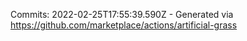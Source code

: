 Commits: 2022-02-25T17:55:39.590Z - Generated via https://github.com/marketplace/actions/artificial-grass
<br>

